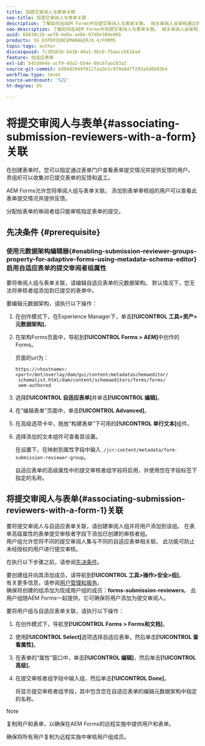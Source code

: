 ```yaml
---
title: 将提交审阅人与表单关联
seo-title: 将提交审阅人与表单关联
description: 了解如何在AEM Forms中将提交审阅人与表单关联。 相关审阅人会审核通过表单门户提交的表单。
seo-description: 了解如何在AEM Forms中将提交审阅人与表单关联。 相关审阅人会审核通过表单门户提交的表单。
uuid: 66834c2b-ae70-4a6e-ae8e-07d0e38de06b
products: SG_EXPERIENCEMANAGER/6.4/FORMS
topic-tags: author
discoiquuid: 7c39383b-b430-40a1-9bcb-f5aaccb616ad
feature: 自适应表单
exl-id: b45d844e-acf9-4da2-b54e-08c67aa183a3
source-git-commit: bd94d3949f0117aa3e1c9f0e84f7293a5d6b03b4
workflow-type: tm+mt
source-wordcount: '522'
ht-degree: 0%

---
```


# 将提交审阅人与表单{#associating-submission-reviewers-with-a-form}关联

在创建表单时，您可以指定通过表单门户查看表单提交情况并提供反馈的用户。 贵组织可以收集对已提交表单的反馈和返工。

AEM Forms允许您将审阅人组与表单关联。 添加到表单审核组的用户可以查看此表单提交情况并提供反馈。

分配给表单的审阅者组只能审核指定表单的提交。

## 先决条件 {#prerequisite}

### 使用元数据架构编辑器{#enabling-submission-reviewer-groups-property-for-adaptive-forms-using-metadata-schema-editor}启用自适应表单的提交审阅者组属性

要将审阅人组与表单关联，请编辑自适应表单的元数据架构。 默认情况下，您无法将审核者组添加到已提交的表单中。

要编辑元数据架构，请执行以下操作：

1. 在创作模式下，在Experience Manager下，单击&#x200B;**[!UICONTROL 工具>资产>元数据架构]**。
1. 在架构Forms页面中，导航到&#x200B;**[!UICONTROL Forms > AEM]**&#x200B;中创作的Forms。

   页面的url为：

   ```
   https://<hostname>:<port>/mnt/overlay/dam/gui/content/metadataschemaeditor/
    schemalist.html/dam/content/schemaeditors/forms/forms/
    aem-authored
   ```

1. 选择&#x200B;**[!UICONTROL 自适应表单]**&#x200B;并单击&#x200B;**[!UICONTROL 编辑]**。
1. 在“编辑表单”页面中，单击&#x200B;**[!UICONTROL Advanced]**。
1. 在高级选项卡中，拖放“构建表单”下可用的&#x200B;**[!UICONTROL 单行文本]**&#x200B;组件。
1. 选择添加的文本组件可查看其设置。

   在设置下，在映射到属性字段中输入`./jcr:content/metadata/form-submission-reviewer-group`。

   自适应表单的高级属性中的提交审核者组字段将启用，并使用您在字段标签下指定的名称。

## 将提交审阅人与表单{#associating-submission-reviewers-with-a-form-1}关联

要将提交审阅人与自适应表单关联，请创建审阅人组并将用户添加到该组。 在表单高级属性的表单提交审核者字段下添加已创建的审核者组。\
用户组允许您将不同的提交审阅人集与不同的自适应表单相关联。 此功能可防止未经授权的用户进行提交审核。

在执行以下步骤之前，请参阅[先决条件](/help/forms/using/adding-reviewers-form.md#prerequisite)。

要创建组并向其添加成员，请导航到&#x200B;**[!UICONTROL 工具>操作>安全>组]**。\
有关更多信息，请参阅[用户管理和服务](/help/sites-administering/security.md)。\
确保将创建的组添加为现成用户组的成员：**forms-submission-reviewers**。 此用户组随AEM Forms一起提供，它可确保将用户添加为提交审阅人。

要将用户组与自适应表单关联，请执行以下操作：

1. 在创作模式下，导航至&#x200B;**[!UICONTROL Forms > Forms和文档]**。
1. 使用&#x200B;**[!UICONTROL Select]**&#x200B;选项选择自适应表单，然后单击&#x200B;**[!UICONTROL 查看属性]**。
1. 在表单的“属性”窗口中，单击&#x200B;**[!UICONTROL 编辑]**，然后单击&#x200B;**[!UICONTROL 高级]**。
1. 在提交审核者组字段中输入组，然后单击&#x200B;**[!UICONTROL Done]**。

   将显示提交审核者组字段，其中包含您在自适应表单的编辑元数据架构中指定的名称。

>[!NOTE]
>
>复制用户和表单，以确保在AEM Forms的远程实施中提供用户和表单。
>
>确保将所有用户复制为远程实施中审核用户组成员。

